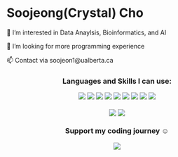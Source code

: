 <h1>Soojeong(Crystal) Cho</h1>
<p>👀 I’m interested in Data Anaylsis, Bioinformatics, and AI<p>
<p>💞️ I’m looking for more programming experience</p>
<p>📫 Contact via soojeon1@ualberta.ca</p>

<!---
crystal11111/crystal11111 is a ✨ special ✨ repository because its `README.md` (this file) appears on your GitHub profile.
You can click the Preview link to take a look at your changes.
--->
<h3 align="center">Languages and Skills I can use:</h3>

<div align="center">
	<img src="https://img.shields.io/badge/Python-3776AB?style=flat&logo=Python&logoColor=white" />
	<img src="https://img.shields.io/badge/C-A8B9CC?style=flat&logo=C&logoColor=white" />
	<img src="https://img.shields.io/badge/Java-F7DF1E?style=flat&logo=Java&logoColor=white" />
	<img src="https://img.shields.io/badge/Kotlin-7F52FF?style=flat&logo=Kotlin&logoColor=white"/>
	<img src="https://img.shields.io/badge/HTML5-E34F26?style=flat&logo=HTML5&logoColor=white" />
	<img src="https://img.shields.io/badge/CSS3-1572B6?style=flat&logo=CSS3&logoColor=white" />
	<img src="https://img.shields.io/badge/JavaScript-F7DF1E?style=flat&logo=JavaScript&logoColor=white" />
	<img src="https://img.shields.io/badge/React-61DAFB?style=flat&logo=React&logoColor=white" />
	<img src="https://img.shields.io/badge/AndroidStudio-3DDC84?style=flat&logo=AndroidStudio&logoColor=white" />
</div>
<br>
<div align="center"><a href="https://solved.ac/profile/crystal031230"><img align="center" src =http://mazassumnida.wtf/api/v2/generate_badge?boj=crystal031230></a> <a href="https://github.com/crystal11111?tab=repositories"><img align="center" src =https://github-readme-stats.vercel.app/api/top-langs/?username=crystal11111&layout=compact&langs_count=8&exclude_repo=Portfolio, Data-Science-Projects></a>
</div>

<h3 align = "center"> Support my coding journey ☺ </h3>
<div align="center">
	<a href="https://www.buymeacoffee.com/crystal1230"><img src="https://img.buymeacoffee.com/button-api/?text=Support my journey :)&emoji=🌱&slug=crystal1230&button_colour=abd1de&font_colour=000000&font_family=Arial&outline_colour=000000&coffee_colour=FFDD00" /></a>
</div>
